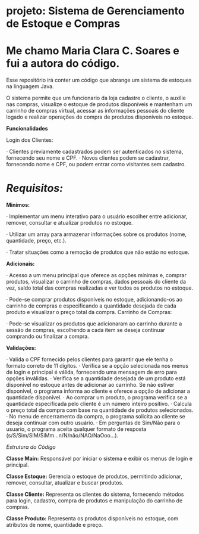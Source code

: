 # projeto: Sistema de Gerenciamento de Estoque e Compras

# Me chamo Maria Clara C. Soares e fui a autora do código.

Esse repositório irá conter um código que abrange um sistema de estoques na linguagem Java.

O sistema permite que um funcionario da loja cadastre o cliente, o auxilie nas compras, visualize o estoque de produtos disponíveis e mantenham um carrinho de compras virtual, acessar as informações pessoais do cliente logado e realizar operações de compra de produtos disponíveis no estoque.

**Funcionalidades**

Login dos Clientes:

· Clientes previamente cadastrados podem ser autenticados no sistema, fornecendo seu nome e CPF.
· Novos clientes podem se cadastrar, fornecendo nome e CPF, ou podem entrar como visitantes sem cadastro.


# *Requisitos:*

**Minimos:**

· Implementar um menu interativo para o usuário escolher entre adicionar, remover, consultar e atualizar produtos no estoque.

· Utilizar um array para armazenar informações sobre os produtos (nome, quantidade, preço, etc.).

· Tratar situações como a remoção de produtos que não estão no estoque.

**Adicionais:**

· Acesso a um menu principal que oferece as opções mínimas e, comprar produtos, visualizar o carrinho de compras, dados pessoais do cliente da vez, saldo total das compras realizadas e ver todos os produtos no estoque.

· Pode-se comprar produtos disponíveis no estoque, adicionando-os ao carrinho de compras e especificando a quantidade desejada de cada produto e visualizar o preço total da compra.
Carrinho de Compras:

· Pode-se visualizar os produtos que adicionaram ao carrinho durante a sessão de compras, escolhendo a cada item se deseja continuar comprando ou finalizar a compra.

**Validações:**

· Valida o CPF fornecido pelos clientes para garantir que ele tenha o formato correto de 11 dígitos.
· Verifica se a opção selecionada nos menus de login e principal é válida, fornecendo uma mensagem de erro para opções inválidas.
· Verifica se a quantidade desejada de um produto está disponível no estoque antes de adicionar ao carrinho. Se não estiver disponível, o programa informa ao cliente e oferece a opção de adicionar a quantidade disponível.
· Ao comprar um produto, o programa verifica se a quantidade especificada pelo cliente é um número inteiro positivo.
· Calcula o preço total da compra com base na quantidade de produtos selecionados.
· No menu de encerramento da compra, o programa solicita ao cliente se deseja continuar com outro usuário.
· Em perguntas de Sim/Não para o usuario, o programa aceita qualquer formato de resposta (s/S/Sim/SIM/SiMm...n/N/não/NAO/NaOoo...).

*Estrutura do Código*

**Classe Main:**
Responsável por iniciar o sistema e exibir os menus de login e principal.

**Classe Estoque:**
Gerencia o estoque de produtos, permitindo adicionar, remover, consultar, atualizar e buscar produtos.

**Classe Cliente:**
Representa os clientes do sistema, fornecendo métodos para login, cadastro, compra de produtos e manipulação do carrinho de compras.

**Classe Produto:**
Representa os produtos disponíveis no estoque, com atributos de nome, quantidade e preço.
